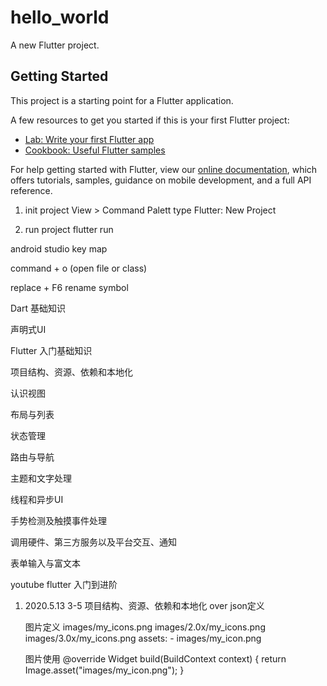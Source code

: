# hello_world

A new Flutter project.

## Getting Started

This project is a starting point for a Flutter application.

A few resources to get you started if this is your first Flutter project:

- [Lab: Write your first Flutter app](https://flutter.dev/docs/get-started/codelab)
- [Cookbook: Useful Flutter samples](https://flutter.dev/docs/cookbook)

For help getting started with Flutter, view our
[online documentation](https://flutter.dev/docs), which offers tutorials,
samples, guidance on mobile development, and a full API reference.


1. init project
  View > Command Palett
  type Flutter: New Project

1. run project 
  flutter run


android studio key map

command + o (open file or class)

replace + F6 rename symbol


Dart 基础知识

声明式UI

Flutter 入门基础知识

项目结构、资源、依赖和本地化

认识视图

布局与列表

状态管理

路由与导航

主题和文字处理

线程和异步UI

手势检测及触摸事件处理

调用硬件、第三方服务以及平台交互、通知

表单输入与富文本

youtube flutter 入门到进阶

1. 2020.5.13  3-5 项目结构、资源、依赖和本地化   over
    json定义


    图片定义
    images/my_icons.png
    images/2.0x/my_icons.png
    images/3.0x/my_icons.png
    assets:
        - images/my_icon.png

    图片使用
    @override
    Widget build(BuildContext context) {
        return Image.asset("images/my_icon.png");
    }






